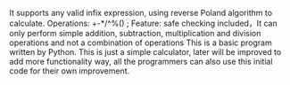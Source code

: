 
It supports any valid infix expression, using reverse Poland algorithm to calculate. Operations: +-*/^%() ; Feature: safe checking included，It can only perform simple addition, subtraction, multiplication and division operations and not a combination of operations
This is a basic program written by Python. This is just a simple calculator, later will be improved to add more functionality way, all the programmers can also use this initial code for their own improvement.
